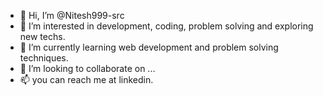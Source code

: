 - 👋 Hi, I’m @Nitesh999-src
- 👀 I’m interested in development, coding, problem solving and exploring new techs.
- 🌱 I’m currently learning web development and problem solving techniques.
- 💞️ I’m looking to collaborate on ...
- 📫 you can reach me at linkedin. 

<!---
Nitesh999-src/Nitesh999-src is a ✨ special ✨ repository because its `README.md` (this file) appears on your GitHub profile.
You can click the Preview link to take a look at your changes.
--->
